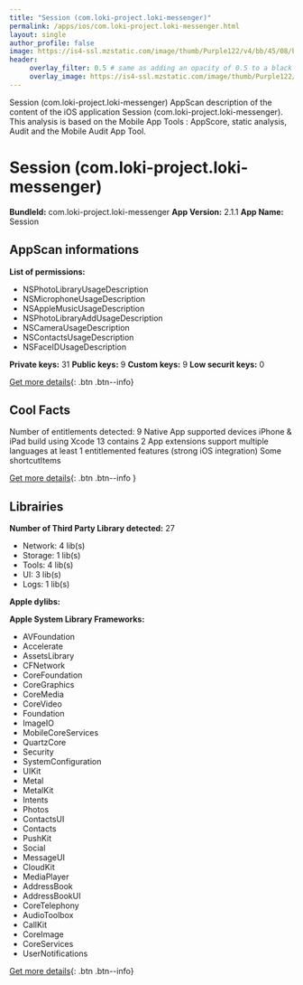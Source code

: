 ```yaml
---
title: "Session (com.loki-project.loki-messenger)"
permalink: /apps/ios/com.loki-project.loki-messenger.html
layout: single
author_profile: false
image: https://is4-ssl.mzstatic.com/image/thumb/Purple122/v4/bb/45/08/bb4508b4-5fd7-4eb3-1ebb-64ac303545e4/AppIcon-0-1x_U007emarketing-0-7-0-85-220.png/512x512bb.jpg
header: 
     overlay_filter: 0.5 # same as adding an opacity of 0.5 to a black background
     overlay_image: https://is4-ssl.mzstatic.com/image/thumb/Purple122/v4/bb/45/08/bb4508b4-5fd7-4eb3-1ebb-64ac303545e4/AppIcon-0-1x_U007emarketing-0-7-0-85-220.png/512x512bb.jpg
---
```

Session (com.loki-project.loki-messenger) AppScan description of the content of the iOS application Session (com.loki-project.loki-messenger). This analysis is based on the Mobile App Tools : AppScore, static analysis, Audit and the Mobile Audit App Tool.

# Session (com.loki-project.loki-messenger)

**BundleId:** com.loki-project.loki-messenger
**App Version:** 2.1.1
**App Name:** Session


## AppScan informations 

**List of permissions:** 
- NSPhotoLibraryUsageDescription
- NSMicrophoneUsageDescription
- NSAppleMusicUsageDescription
- NSPhotoLibraryAddUsageDescription
- NSCameraUsageDescription
- NSContactsUsageDescription
- NSFaceIDUsageDescription
  
  
**Private keys:** 31
**Public keys:** 9
**Custom keys:** 9
**Low securit keys:** 0
  
[Get more details](/pricing.html){: .btn .btn--info}

## Cool Facts

Number of entitlements detected: 9
Native App
supported devices iPhone & iPad
build using Xcode 13
contains 2 App extensions
support multiple languages
at least 1 entitlemented features (strong iOS integration)
Some shortcutItems 
  
[Get more details](/pricing.html){: .btn .btn--info }

## Librairies 
**Number of Third Party Library detected:** 27
- Network: 4 lib(s)
- Storage: 1 lib(s)
- Tools: 4 lib(s)
- UI: 3 lib(s)
- Logs: 1 lib(s)


**Apple dylibs:**


**Apple System Library Frameworks:**
- AVFoundation
- Accelerate
- AssetsLibrary
- CFNetwork
- CoreFoundation
- CoreGraphics
- CoreMedia
- CoreVideo
- Foundation
- ImageIO
- MobileCoreServices
- QuartzCore
- Security
- SystemConfiguration
- UIKit
- Metal
- MetalKit
- Intents
- Photos
- ContactsUI
- Contacts
- PushKit
- Social
- MessageUI
- CloudKit
- MediaPlayer
- AddressBook
- AddressBookUI
- CoreTelephony
- AudioToolbox
- CallKit
- CoreImage
- CoreServices
- UserNotifications


  
[Get more details](/pricing.html){: .btn .btn--info}

